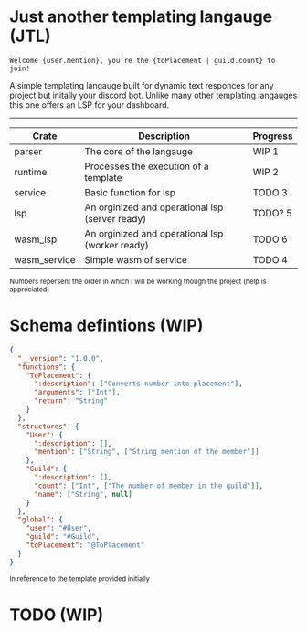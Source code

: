 # Just another templating langauge (JTL)

```
Welcome {user.mention}, you're the {toPlacement | guild.count} to join!
```

A simple templating langauge built for dynamic text responces for any project but initally your discord bot.
Unlike many other templating langauges this one offers an LSP for your dashboard.

---

| Crate        | Description                                     | Progress |
| ------------ | ----------------------------------------------- | -------- |
| parser       | The core of the langauge                        | WIP 1    |
| runtime      | Processes the execution of a template           | WIP 2    |
| service      | Basic function for lsp                          | TODO 3   |
| lsp          | An orginized and operational lsp (server ready) | TODO? 5  |
| wasm_lsp     | An orginized and operational lsp (worker ready) | TODO 6   |
| wasm_service | Simple wasm of service                          | TODO 4   |

<small>Numbers repersent the order in which I will be working though the project (help is appreciated)</small>

# Schema defintions (WIP)

```json
{
  "__version": "1.0.0",
  "functions": {
    "ToPlacement": {
      ":description": ["Converts number into placement"],
      "arguments": ["Int"],
      "return": "String"
    }
  },
  "structures": {
    "User": {
      ":description": [],
      "mention": ["String", ["String mention of the member"]]
    },
    "Guild": {
      ":description": [],
      "count": ["Int", ["The number of member in the guild"]],
      "name": ["String", null]
    }
  },
  "global": {
    "user": "#User",
    "guild": "#Guild",
    "toPlacement": "@ToPlacement"
  }
}
```

<small>In reference to the template provided initially</small>

# TODO (WIP)
